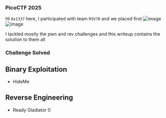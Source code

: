 <h3> PicoCTF 2025 </h3>

Hi `0x1337` here, I participated with team `M3V7R` and we placed first 
![image](https://github.com/user-attachments/assets/365896bd-7924-42c1-950b-bd22d3e8845b)
![image](https://github.com/user-attachments/assets/a5701d5b-a8de-42c8-97f6-67249b04812a)

I tackled mostly the pwn and rev challenges and this writeup contains the solution to them all

<h3> Challenge Solved </h3>

## Binary Exploitation
- HideMe

## Reverse Engineering
- Ready Gladiator 0
